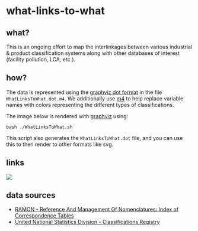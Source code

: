 # what-links-to-what

## what?
This is an ongoing effort to map the interlinkages between various industrial & product classification systems along with other databases of interest (facility pollution, LCA, etc.).

## how?
The data is represented using the [graphviz dot format](http://www.graphviz.org/content/dot-language) in the file `WhatLinksToWhat.dot.m4`.  We additionally use [m4](http://www.gnu.org/software/m4/m4.html) to help replace variable names with colors representing the different types of classifications.

The image below is rendered with [graphviz](http://www.graphviz.org) using:

```
bash ./WhatLinksToWhat.sh
```

This script also generates the `WhatLinksToWhat.dot` file, and you can use this to then render to other formats like svg.

## links

<img src=https://raw.githubusercontent.com/isdata-org/what-links-to-what/master/WhatLinksToWhat.png>

## data sources
* [RAMON - Reference And Management Of Nomenclatures: Index of Correspondence Tables](http://ec.europa.eu/eurostat/ramon/relations/index.cfm?TargetUrl=LST_REL)
* [United National Statistics Division - Classifications Registry](http://unstats.un.org/unsd/cr/registry/regot.asp?Lg=1)
